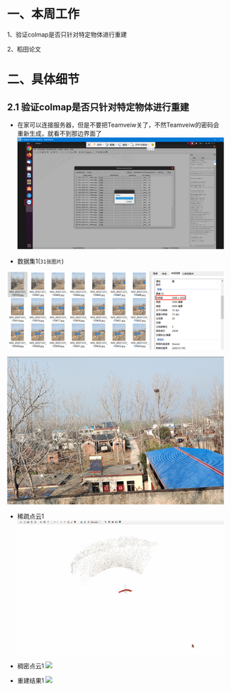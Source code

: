 # 一、本周工作
1、验证colmap是否只针对特定物体进行重建

2、稻田论文

# 二、具体细节
## 2.1 验证colmap是否只针对特定物体进行重建
- 在家可以连接服务器，但是不要把Teamveiw关了，不然Teamveiw的密码会重新生成，就看不到那边界面了
![](https://github.com/ZYJ-Group/darren_pty/blob/main/darren_pty/pic(Ninth%20week)/39.png)

- 数据集1(```31张图片```)

![](https://github.com/ZYJ-Group/darren_pty/blob/main/darren_pty/pic(Ninth%20week)/37.png)

![](https://github.com/ZYJ-Group/darren_pty/blob/main/darren_pty/pic(Ninth%20week)/38.png)
- 稀疏点云1
![](https://github.com/ZYJ-Group/darren_pty/blob/main/darren_pty/pic(Ninth%20week)/18.gif)

- 稠密点云1
![](https://github.com/ZYJ-Group/darren_pty/blob/main/darren_pty/pic(Ninth%20week)/19.gif)
- 重建结果1
![](https://github.com/ZYJ-Group/darren_pty/blob/main/darren_pty/pic(Ninth%20week)/20.gif)
